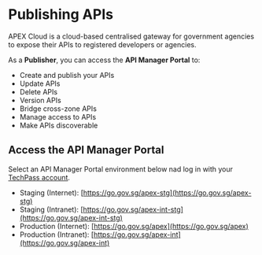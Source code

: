 # Publishing APIs

APEX Cloud is a cloud-based centralised gateway for government agencies to expose their APIs to registered developers or agencies.

As a **Publisher**, you can access the **API Manager Portal** to:

- Create and publish your APIs
- Update APIs
- Delete APIs
- Version APIs
- Bridge cross-zone APIs
- Manage access to APIs
- Make APIs discoverable

## Access the API Manager Portal

Select an API Manager Portal environment below nad log in  with your [TechPass account]((sections/onboarding/introduction?id=techpass-for-public-officers).).

- Staging (Internet): [https://go.gov.sg/apex-stg](https://go.gov.sg/apex-stg)
- Staging (Intranet): [https://go.gov.sg/apex-int-stg](https://go.gov.sg/apex-int-stg)
- Production (Internet): [https://go.gov.sg/apex](https://go.gov.sg/apex)
- Production (Intranet): [https://go.gov.sg/apex-int](https://go.gov.sg/apex-int)
